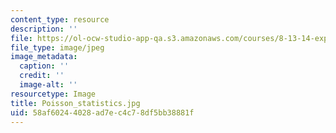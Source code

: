 ```yaml
---
content_type: resource
description: ''
file: https://ol-ocw-studio-app-qa.s3.amazonaws.com/courses/8-13-14-experimental-physics-i-ii-junior-lab-fall-2016-spring-2017/58af60244028ad7ec4c78df5bb38881f_Poisson_statistics.jpg
file_type: image/jpeg
image_metadata:
  caption: ''
  credit: ''
  image-alt: ''
resourcetype: Image
title: Poisson_statistics.jpg
uid: 58af6024-4028-ad7e-c4c7-8df5bb38881f
---
```


